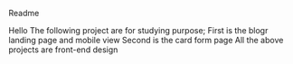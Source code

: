 Readme


Hello
The following project are for studying purpose;
First is the blogr landing page and mobile view
Second is the card form page
All the above projects are front-end design
